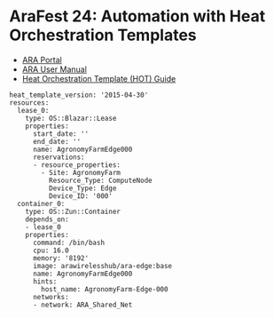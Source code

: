 # AraFest 24: Automation with Heat Orchestration Templates

- [ARA Portal](https://portal.arawireless.org)
- [ARA User Manual](https://arawireless.readthedocs.io/en/latest)
- [Heat Orchestration Template (HOT) Guide](https://docs.openstack.org/heat/latest/template_guide/index.html)

```
heat_template_version: '2015-04-30'
resources:
  lease_0:
    type: OS::Blazar::Lease
    properties:
      start_date: ''
      end_date: ''
      name: AgronomyFarmEdge000
      reservations:
      - resource_properties:
        - Site: AgronomyFarm
          Resource_Type: ComputeNode
          Device_Type: Edge
          Device_ID: '000'
  container_0:
    type: OS::Zun::Container
    depends_on:
    - lease_0
    properties:
      command: /bin/bash
      cpu: 16.0
      memory: '8192'
      image: arawirelesshub/ara-edge:base
      name: AgronomyFarmEdge000
      hints:
        host_name: AgronomyFarm-Edge-000
      networks:
      - network: ARA_Shared_Net
```
